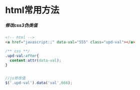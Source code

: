 # html常用方法

##### 修改css3伪类值
``` html
<!-- html -->
<a href="javascript:;" data-val="555" class="upd-val"></a>
```
```css
/** css **/
.upd-val:after{
  content:attr(data-val);
}
```
``` javascript

//js修改值
$('.upd-val').data('val',666);

```
